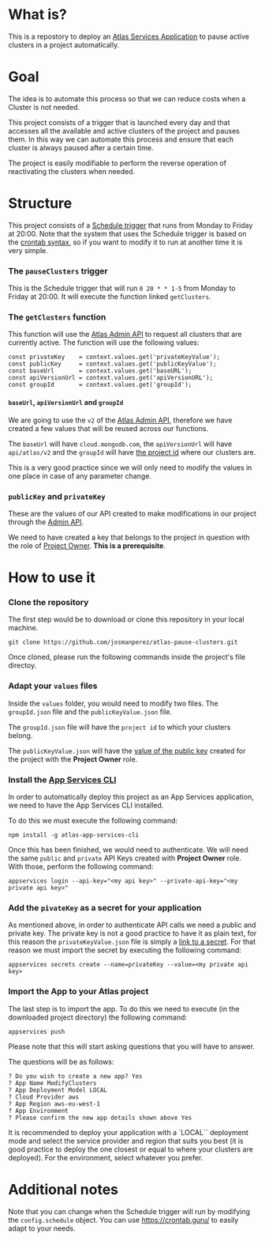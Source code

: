 # What is?

This is a repostory to deploy an [Atlas Services Application](https://www.mongodb.com/docs/atlas/app-services/) to pause active clusters in a project automatically. 

# Goal

The idea is to automate this process so that we can reduce costs when a Cluster is not needed. 

This project consists of a trigger that is launched every day and that accesses all the available and active clusters of the project and pauses them. In this way we can automate this process and ensure that each cluster is always paused after a certain time.

The project is easily modifiable to perform the reverse operation of reactivating the clusters when needed.

# Structure

This project consists of a [Schedule trigger](https://www.mongodb.com/docs/atlas/app-services/triggers/scheduled-triggers/#scheduled-triggers) that runs from Monday to Friday at 20:00. Note that the system that uses the Schedule trigger is based on the [crontab syntax](https://crontab.guru/), so if you want to modify it to run at another time it is very simple.

### The `pauseClusters` trigger

This is the Schedule trigger that will run `0 20 * * 1-5` from Monday to Friday at 20:00. It will execute the function linked `getClusters`.

### The `getClusters` function

This function will use the [Atlas Admin API](https://www.mongodb.com/docs/atlas/reference/api-resources-spec/v2/) to request all clusters that are currently active. The function will use the following values: 

```
const privateKey    = context.values.get('privateKeyValue');
const publicKey     = context.values.get('publicKeyValue');
const baseUrl       = context.values.get('baseURL');
const apiVersionUrl = context.values.get('apiVersionURL');
const groupId       = context.values.get('groupId');
```

#### `baseUrl`, `apiVersionUrl` and `groupId`

We are going to use the `v2` of the [Atlas Admin API](https://www.mongodb.com/docs/atlas/reference/api-resources-spec/v2/), therefore we have created a few values that will be reused across our functions. 

The `baseUrl` will have `cloud.mongodb.com`, the `apiVersionUrl` will have `api/atlas/v2` and the `groupId` will have [the project id](https://www.mongodb.com/docs/atlas/tutorial/manage-project-settings/#manage-project-settings-1) where our clusters are. 

This is a very good practice since we will only need to modify the values in one place in case of any parameter change.

### `publicKey` and `privateKey`

These are the values of our API created to make modifications in our project through the [Admin API](https://www.mongodb.com/docs/atlas/api/). 

We need to have created a key that belongs to the project in question with the role of [Project Owner](https://www.mongodb.com/docs/atlas/reference/user-roles/#mongodb-authrole-Project-Owner). **This is a prerequisite**. 

# How to use it

### Clone the repository

The first step would be to download or clone this repository in your local machine. 

```
git clone https://github.com/josmanperez/atlas-pause-clusters.git
```

Once cloned, please run the following commands inside the project's file directoy.

### Adapt your `values` files

Inside the `values` folder, you would need to modify two files. The `groupId.json` file and the `publicKeyValue.json` file. 

The `groupId.json` file will have the `project id` to which your clusters belong.

The `publicKeyValue.json` will have the [value of the public key](https://www.mongodb.com/docs/atlas/configure-api-access-project/#view-the-api-keys-in-a-project) created for the project with the **Project Owner** role.

### Install the [App Services CLI](https://www.mongodb.com/docs/atlas/app-services/cli/)

In order to automatically deploy this project as an App Services application, we need to have the App Services CLI installed. 

To do this we must execute the following command: 

```
npm install -g atlas-app-services-cli
```

Once this has been finished, we would need to authenticate. We will need the same `public` and `private` API Keys created with **Project Owner** role. With those, perform the following command: 

```
appservices login --api-key="<my api key>" --private-api-key="<my private api key>"
```

### Add the `pivateKey` as a secret for your application

As mentioned above, in order to authenticate API calls we need a public and private key. The private key is not a good practice to have it as plain text, for this reason the `privateKeyValue.json` file is simply a [link to a secret](https://www.mongodb.com/docs/atlas/app-services/values-and-secrets/define-and-manage-secrets/#access-a-secret). For that reason we must import the secret by executing the following command:

```
appservices secrets create --name=privateKey --value=<my private api key>
```

### Import the App to your Atlas project

The last step is to import the app. To do this we need to execute (in the downloaded project directory) the following command:

```
appservices push
```

Please note that this will start asking questions that you will have to answer. 

The questions will be as follows: 

```
? Do you wish to create a new app? Yes
? App Name ModifyClusters
? App Deployment Model LOCAL
? Cloud Provider aws
? App Region aws-eu-west-1
? App Environment
? Please confirm the new app details shown above Yes
```

It is recommended to deploy your application with a `LOCAL`` deployment mode and select the service provider and region that suits you best (it is good practice to deploy the one closest or equal to where your clusters are deployed). For the environment, select whatever you prefer.

# Additional notes

Note that you can change when the Schedule trigger will run by modifying the `config.schedule` object. You can use https://crontab.guru/ to easily adapt to your needs.

